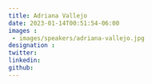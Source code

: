 ```yaml
---
title: Adriana Vallejo
date: 2023-01-14T00:51:54-06:00
images : 
 - images/speakers/adriana-vallejo.jpg
designation : 
twitter: 
linkedin: 
github: 
---
```


